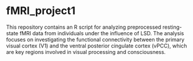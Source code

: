 # fMRI_project1
This repository contains an R script for analyzing preprocessed resting-state fMRI data from individuals under the influence of LSD. The analysis focuses on investigating the functional connectivity between the primary visual cortex (V1) and the ventral posterior cingulate cortex (vPCC), which are key regions involved in visual processing and consciousness.
